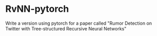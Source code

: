 # RvNN-pytorch
Write a version using pytorch for a paper called "Rumor Detection on Twitter with Tree-structured Recursive Neural Networks"
